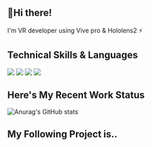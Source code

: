## 👋Hi there!
I'm VR developer using Vive pro & Hololens2 ⚡

## Technical Skills & Languages
<img src = "https://img.shields.io/badge/Unity-222324?style=flat-square&logo=Unity&logoColor=white"/> <img src="https://img.shields.io/badge/Kotlin-7F52FF?style=flat-square&logo=Kotlin&logoColor=white"/> 
<img src = "https://img.shields.io/badge/Microsoft Azure-0078D4?style=flat-square&logo=Microsoft Azure&logoColor=white"/> <img src = "https://img.shields.io/badge/Numpy-013243?style=flat-square&logo=Numpy&logoColor=white"/> 

## Here's My Recent Work Status
![Anurag's GitHub stats](https://github-readme-stats.vercel.app/api?username=JunHyeong13&show_icons=true&theme=radical)

## My Following Project is..
